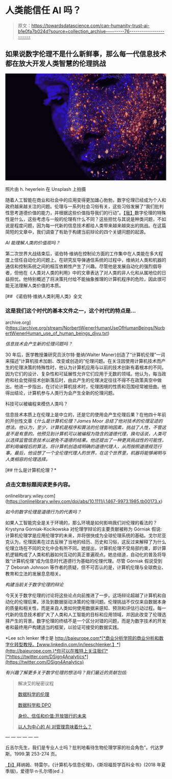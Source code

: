 # 人类能信任 AI 吗？

> 原文：<https://towardsdatascience.com/can-humanity-trust-ai-b1e0fa7b024d?source=collection_archive---------76----------------------->

## 如果说数字伦理不是什么新鲜事，那么每一代信息技术都在放大开发人类智慧的伦理挑战

![](img/51ae1d7d0220b3c5e6d217fc594208d7.png)

照片由 h. heyerlein 在 Unsplash 上拍摄

随着人工智能在商业和社会中的应用变得更加雄心勃勃，数字伦理已经成为个人和政府越来越关注的问题。伦理与一系列社会习俗有关，这些习俗发展了“我们批判性思考道德价值的能力，并根据这些价值指导我们的行动”。[【我】](#_edn1)数字伦理的特殊性是什么，这些考虑与一般的伦理有什么不同？这些担忧与其说是种类问题，不如说是程度问题，因为每一代新的信息技术都给人类带来越来越突出的挑战。在这篇简短的文章中，我们调查了有助于构建当前辩论的四个关键问题的起源。

*AI 能理解人类的价值观吗？*

第二次世界大战结束后，诺伯特·维纳在控制论方面的工作集中在人类能在多大程度上信任自动化的问题上。在研究反导弹通信系统的过程中，维纳对人类和机器的通信和控制系统之间的相互依赖性产生了兴趣。尽管他是发展自动化的强烈倡导者，但他在《人类对人类的利用》中的文章表达了对人类的非人化和从属地位的日益担忧。他特别概述了将决策托付给不能抽象推理的计算机程序的危险，因此很可能无法理解人类价值的本质。

 [## 《诺伯特·维纳人类利用人类》全文

### 这是我们这个时代的基本文件之一，这个时代的特点是…

archive.org](https://archive.org/stream/NorbertWienerHumanUseOfHumanBeings/NorbertWienerHuman_use_of_human_beings_djvu.txt) 

*信息技术会产生新的伦理问题吗？*

30 年后，医学教授兼研究员沃尔特·曼纳(Walter Maner)创造了“计算机伦理”一词来描述“计算机技术加剧、改变或创造的”伦理问题。在关注因使用计算机技术而产生的伦理决策的特殊性时，他认为计算机应用与以前的技术创新有着根本的不同，因为它们的设计、复杂性和可延展性允许它们应用于无数的领域。他认为，每当政府和社会觉得技术创新落后时，由此产生的伦理决定往往不得不在政策真空中做出。他进一步指出，在讨论计算机技术时，伦理困境的性质和范围经常被扭曲。他得出结论，计算机参与人类行为会产生全新的伦理问题。

科技可以被编程来模仿人类吗？

信息技术本质上在伦理上是中立的，还是它的使用会产生伦理后果？在他四十年前的开创性文章《*什么是计算机伦理？James Moor 总结了他对技术的伦理足迹的想法。他认为，至少，计算机是程序和算法的伦理影响因素，挑战了人性，不管这是不是有意的。他预见到计算机可以被编程为隐含的道德代理，换句话说，人类可以选择监管信息技术以避免不道德的结果。他还提出了一种更具挑战性的可能性，即利用编程后的算法，将计算机创造成明确的道德代理人，从而按照道德规范行事。最后，他设想了一个全伦理代理人的世界，在这个世界里，机器将能够阐明与人类相容的伦理选择。*

[](https://onlinelibrary.wiley.com/doi/abs/10.1111/j.1467-9973.1985.tb00173.x) [## 什么是计算机伦理？*

### 点击文章标题阅读更多内容。

onlinelibrary.wiley.com](https://onlinelibrary.wiley.com/doi/abs/10.1111/j.1467-9973.1985.tb00173.x) 

*如今的数字伦理是道德行为的代表吗？*

如果人工智能完全是关于环境的，那么环境是如何影响我们对伦理的看法的？Krystyna Górniak-Kocikowska 对伦理学辩论的主要贡献被称为 Górniak 假说:计算机伦理学是应用伦理学的未来，并将很快成为全球伦理系统的基础。戈尔尼亚克认为，伦理因素在过去反映了当地的经历、历史和习俗，这反过来解释了为什么伦理立场在不同的文化中会有所不同。她提出，计算机伦理不受局部约束，即计算机逻辑构成了人类和机器如何互动的真正普遍观点。她总结道，自动化的普及将导致“计算机伦理”成为信息时代道德行为基础的伦理代理。尽管 Górniak 假说受到了 Deborah Johnson 等作者的质疑，但不可否认的是，计算机伦理与全球商业、教育和立法的发展息息相关。

*构建当前关于数字伦理的辩论*

今天关于数字伦理的讨论将这些论点向前推进了一步。这场辩论超越了计算机和自动化的伦理后果，涉及到数据驱动决策的伦理问题。伦理挑战不仅仅来自数据本身的质量和相关性，而是来自人类如何使用数据来感知、预测和评估行动过程。每一代新的信息技术都扩大了人类和人工智能的目标和应用领域，并因此改变了伦理选择产生的背景。数字伦理的终结不是一个区分对错的问题，而是为数字技术的开发者和最终用户构建适当的框架，以验证可接受的数据实践。

*Lee sch lenker 博士是 http://baieurope.com*[*商业分析学院的商业分析和数字化转型教授。【www.linkedin.com/in/leeschlenker.】*](http://baieurope.com.)*你可以在推特上关注我们*[*https://twitter.com/DSign4Analytics*](https://twitter.com/DSign4Analytics)

*有兴趣了解更多关于数字伦理的想法吗？我们最近的贡献包括:*

> 解决艾的秘密议程
> 
> [数据科学的伦理](/the-ethics-of-data-science-e3b1828affa2)
> 
> [数据科学和 DPO](/data-science-and-the-dpo-f8bfb31c75b1)
> 
> [身份、信任和价值:开放银行的未来](/identity-trust-and-value-s-the-future-of-open-banking-7926e22f085b)
> 
> [以人为中心的 AI 对管理意味着什么？](/what-does-human-centric-ai-mean-to-management-a56a50da1d6)

— — — — — —

丘吉尔先生，我们是专业人士吗？批判地看待生物伦理学家的社会角色”。代达罗斯。1999.第 253-274 页。

[【ii】](#_ednref6)拜纳姆、特雷尔，《计算机与信息伦理》，《斯坦福哲学百科全书》(2018 年夏季版)，爱德华·n·扎尔塔(ed .)